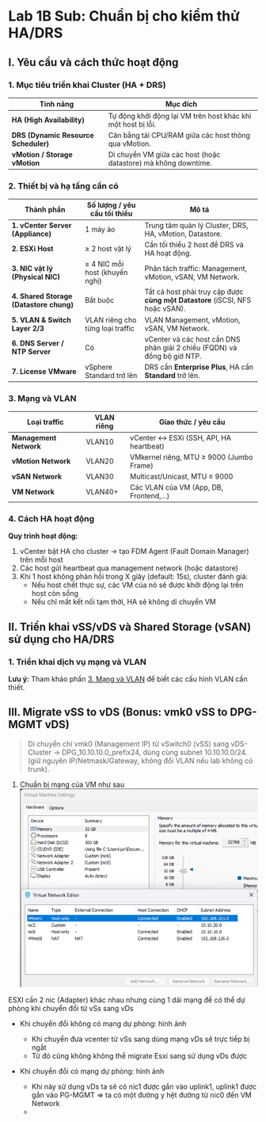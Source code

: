 # Lab 1B Sub: Chuẩn bị cho kiểm thử HA/DRS

## I. Yêu cầu và cách thức hoạt động

### 1. Mục tiêu triển khai Cluster (HA + DRS)

| Tính năng                            | Mục đích                                                       |
| ------------------------------------ | -------------------------------------------------------------- |
| **HA (High Availability)**           | Tự động khởi động lại VM trên host khác khi một host bị lỗi.   |
| **DRS (Dynamic Resource Scheduler)** | Cân bằng tải CPU/RAM giữa các host thông qua vMotion.          |
| **vMotion / Storage vMotion**        | Di chuyển VM giữa các host (hoặc datastore) mà không downtime. |

### 2. Thiết bị và hạ tầng cần có

| Thành phần                              | Số lượng / yêu cầu tối thiểu     | Mô tả                                                                         |
| --------------------------------------- | -------------------------------- | ----------------------------------------------------------------------------- |
| **1. vCenter Server (Appliance)**       | 1 máy ảo                         | Trung tâm quản lý Cluster, DRS, HA, vMotion, Datastore.                       |
| **2. ESXi Host**                        | ≥ 2 host vật lý                  | Cần tối thiểu 2 host để DRS và HA hoạt động.                                  |
| **3. NIC vật lý (Physical NIC)**        | ≥ 4 NIC mỗi host (khuyến nghị)   | Phân tách traffic: Management, vMotion, vSAN, VM Network.                     |
| **4. Shared Storage (Datastore chung)** | Bắt buộc                         | Tất cả host phải truy cập được **cùng một Datastore** (iSCSI, NFS hoặc vSAN). |
| **5. VLAN & Switch Layer 2/3**          | VLAN riêng cho từng loại traffic | VLAN Management, vMotion, vSAN, VM Network.                                   |
| **6. DNS Server / NTP Server**          | Có                               | vCenter và các host cần DNS phân giải 2 chiều (FQDN) và đồng bộ giờ NTP.      |
| **7. License VMware**                   | vSphere Standard trở lên         | DRS cần **Enterprise Plus**, HA cần **Standard** trở lên.                     |

### 3. Mạng và VLAN

| Loại traffic           | VLAN riêng | Giao thức / yêu cầu                      |
| ---------------------- | ---------- | ---------------------------------------- |
| **Management Network** | VLAN10     | vCenter ↔ ESXi (SSH, API, HA heartbeat)  |
| **vMotion Network**    | VLAN20     | VMkernel riêng, MTU ≥ 9000 (Jumbo Frame) |
| **vSAN Network**       | VLAN30     | Multicast/Unicast, MTU ≥ 9000            |
| **VM Network**         | VLAN40+    | Các VLAN của VM (App, DB, Frontend,...)  |

### 4. Cách HA hoạt động

**Quy trình hoạt động:**
1. vCenter bật HA cho cluster → tạo FDM Agent (Fault Domain Manager) trên mỗi host
2. Các host gửi heartbeat qua management network (hoặc datastore)
3. Khi 1 host không phản hồi trong X giây (default: 15s), cluster đánh giá:
   - Nếu host chết thực sự, các VM của nó sẽ được khởi động lại trên host còn sống
   - Nếu chỉ mất kết nối tạm thời, HA sẽ không di chuyển VM

## II. Triển khai vSS/vDS và Shared Storage (vSAN) sử dụng cho HA/DRS

### 1. Triển khai dịch vụ mạng và VLAN 

**Lưu ý:** Tham khảo phần [3. Mạng và VLAN](#3-mạng-và-vlan) để biết các cấu hình VLAN cần thiết.



## III. Migrate vSS to vDS (Bonus: vmk0 vSS to DPG-MGMT vDS)

> Di chuyển chỉ vmk0 (Management IP) từ vSwitch0 (vSS) sang vDS-Cluster → DPG_10.10.10.0_prefix24, dùng cùng subnet 10.10.10.0/24.
> (giữ nguyên IP/Netmask/Gateway, không đổi VLAN nếu lab không có trunk).

1. Chuẩn bị mạng của VM như sau 
![buoc1](./img/lab1b-sub-buoc1.png)

ESXI cần 2 nic (Adapter) khác nhau nhưng cùng 1 dải mạng để có thể dự phòng khi chuyển đổi từ vSs sang vDs

- Khi chuyển đổi không có mạng dự phòng:
hình ảnh
    - Khi chuyển đưa vcenter từ vSs sang dùng mạng vDs sẽ trực tiếp bị ngắt
    - Từ đó cũng không không thể migrate Esxi sang sử dụng vDs được 

- Khi chuyển đổi có mạng dự phòng:
hình ảnh
    - Khi này sử dụng vDs ta sẽ có nic1 được gắn vào uplink1, uplink1 được gắn vào PG-MGMT => ta có một đường y hệt đường từ nic0 đến VM Network
    - 